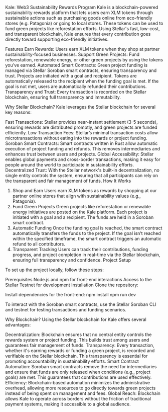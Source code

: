 Kale: Web3 Sustainability Rewards Program
Kale is a blockchain-powered sustainability rewards platform that lets users earn XLM tokens through sustainable actions such as purchasing goods online from eco-friendly stores (e.g. Patagonia) or going to local stores. These tokens can be used to fund green projects like reforestation efforts. Using Stellar's fast, low-cost, and transparent blockchain, Kale ensures that every contribution goes directly toward supporting eco-friendly initiatives.

Features
Earn Rewards: Users earn XLM tokens when they shop at partner sustainability-focused businesses.
Support Green Projects: Fund reforestation, renewable energy, or other green projects by using the tokens you’ve earned.
Automated Smart Contracts: Green project funding is managed via Stellar Soroban smart contracts, ensuring transparency and trust.
Projects are initiated with a goal and recipient.
Tokens are automatically released to the recipient when the funding goal is met.
If the goal is not met, users are automatically refunded their contributions.
Transparency and Trust: Every transaction is recorded on the Stellar blockchain, ensuring full transparency and immutability.

Why Stellar Blockchain?
Kale leverages the Stellar blockchain for several key reasons:

Fast Transactions: Stellar provides near-instant settlement (3-5 seconds), ensuring rewards are distributed promptly, and green projects are funded efficiently.
Low Transaction Fees: Stellar’s minimal transaction costs allow microtransactions without eating into the rewards or project funding.
Soroban Smart Contracts: Smart contracts written in Rust allow automatic execution of project funding and refunds. This removes intermediaries and enhances trust between users and projects.
Global Accessibility: Stellar enables global payments and cross-border transactions, making it easy for people around the world to participate in sustainability efforts.
Decentralized Trust: With the Stellar network's built-in decentralization, no single entity controls the system, ensuring that all participants can rely on the transparent and fair management of funds.
How It Works
1. Shop and Earn
Users earn XLM tokens as rewards by shopping at our partner online stores that align with sustainability values (e.g., Patagonia).
2. Fund Green Projects
Green projects like reforestation or renewable energy initiatives are posted on the Kale platform.
Each project is initiated with a goal and a recipient. The funds are held in a Soroban smart contract.
3. Automatic Funding
Once the funding goal is reached, the smart contract automatically transfers the funds to the project.
If the goal isn’t reached within the specified timeframe, the smart contract triggers an automatic refund to all contributors.
4. Transparent Tracking
Users can track their contributions, funding progress, and project completion in real-time via the Stellar blockchain, ensuring full transparency and confidence.
Project Setup

To set up the project locally, follow these steps:

Prerequisites
Node.js and npm for front-end interactions
Access to the Stellar Testnet for development
Installation
Clone the repository:

Install dependencies for the front-end:
npm install
npm run dev

To interact with the Soroban smart contracts, use the Stellar Soroban CLI and testnet for testing transactions and funding scenarios.

Why Blockchain?
Using the Stellar blockchain for Kale offers several advantages:

Decentralization: Blockchain ensures that no central entity controls the rewards system or project funding. This builds trust among users and guarantees fair management of funds.
Transparency: Every transaction, whether it's earning rewards or funding a green project, is recorded and verifiable on the Stellar blockchain. This transparency is essential for promoting accountability in sustainability efforts.
Smart Contract Automation: Soroban smart contracts remove the need for intermediaries and ensure that funds are only released when conditions (e.g., project goals) are met. This guarantees that contributions are used effectively.
Efficiency: Blockchain-based automation minimizes the administrative overhead, allowing more resources to go directly towards green projects instead of being spent on management and fees.
Global Reach: Blockchain allows Kale to operate across borders without the friction of traditional payment systems, making it accessible to a global audience.
